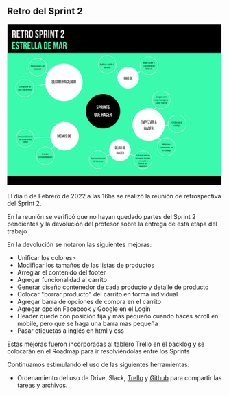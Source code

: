 <h2>Retro del Sprint 2</h2>

<img src="./Retro Sprint 2.png" alt="Retro Sprint 2" width="500">
<p>El día 6 de Febrero de 2022 a las 16hs se realizó la reunión de retrospectiva del Sprint 2.</p>
<p>En la reunión se verificó que no hayan quedado partes del Sprint 2 pendientes y la devolución del profesor sobre la entrega de esta etapa del trabajo</p>
<p>En la devolución se notaron las siguientes mejoras:</p>
<ul>
    <li>Unificar los colores></li>
    <li>Modificar los tamaños de las listas de productos</li>
    <li>Arreglar el contenido del footer</li>
    <li>Agregar funcionalidad al carrito</li>
    <li>Generar diseño contenedor de cada producto y detalle de producto</li>
    <li>Colocar "borrar producto" del carrito en forma individual</li>
    <li>Agregar barra de opciones de compra en el carrito</li>
    <li>Agregar opción Facebook y Google en el Login</li>
    <li>Header quede con posición fija y mas pequeño cuando haces scroll en mobile, pero que se haga una barra mas pequeña</li>
    <li>Pasar etiquetas a inglés en html y css</li>
</ul>
<p>Estas mejoras fueron incorporadas al tablero Trello en el backlog y se colocarán en el Roadmap para ir resolviéndolas entre los Sprints</p>
<p>Continuamos estimulando el uso de las siguientes herramientas:</p>
<ul>
<li>Ordenamiento del uso de Drive, Slack, <a href="https://trello.com/b/Bn7DnKOr/proyecto-dh">Trello</a> y <a href="https://github.com/FranchuXOXO/grupo_8_TecHouse">Github</a> para compartir las tareas y archivos.</li>
</ul>